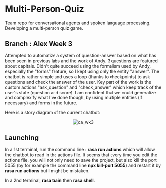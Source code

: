 # Multi-Person-Quiz
Team repo for conversational agents and spoken language processing. Developing a multi-person quiz game.

## Branch : Alex Week 3

Attempted to automatize a system of question-answer based on what has been seen in previous labs and the work of Andy. 3 questions are featured about capitals.
Didn't quite succeed using the formalism used by Andy, especially the "forms" feature, so I kept using only the entity "answer". The chatbot is rather simple and uses a loop (thanks to checkpoints) to ask questions and check the answer of the user. Key part of the work is the custom actions "ask_question" and "check_answer" which keep track of the user's state (question and score). I am confident that we could generalize and complexify what I've done though, by using multiple entities (if necessary) and forms in the future.

Here is a story diagram of the current chatbot:

<center>
  
![ca_wk3](https://user-images.githubusercontent.com/92320638/216168429-51fca261-da3f-4b08-92ea-92435a2cce48.png)
  
</center>

## Launching

In a 1st terminal, run the command line : __rasa run actions__ which will allow the chatbot to read in the actions file.
It seems that every time you edit the actions file, you will not only need to save the project, but also kill the port 5055 (by for example the command line __npx kill-port 5055__) and restart it by __rasa run actions__ but I might be mistaken.

In a 2nd terminal, __rasa train__ then __rasa shell__.

